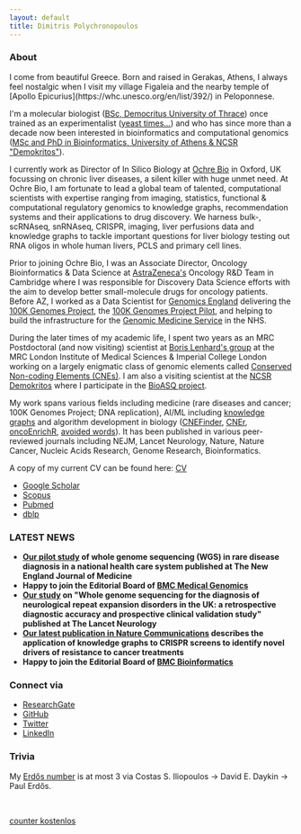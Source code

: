 ```yaml
---
layout: default
title: Dimitris Polychronopoulos
---
```


<!---<img src="PolychronopoulosD_Photo2022.jpg"/>---> 


### About
<div class="myWrapper" markdown="1">
I come from beautiful Greece. Born and raised in Gerakas, Athens, I always feel nostalgic when I visit my village Figaleia and the nearby temple of [Apollo Epicurius](https://whc.unesco.org/en/list/392/) in Peloponnese. 

I'm a molecular biologist ([BSc, Democritus University of Thrace](http://www.mbg.duth.gr/)) once trained as an experimentalist ([yeast times...](https://www.embopress.org/doi/10.1038/emboj.2009.226)) and who has since more than a decade now been interested in bioinformatics and computational genomics ([MSc and PhD in Bioinformatics, University of Athens & NCSR "Demokritos"](http://www.demokritos.gr/?lang=en)). 

I currently work as Director of In Silico Biology at [Ochre Bio](https://www.ochre-bio.com/) in Oxford, UK focussing on chronic liver diseases, a silent killer with huge unmet need. At Ochre Bio, I am fortunate to lead a global team of talented, computational scientists with expertise ranging from imaging, statistics, functional & computational regulatory genomics to knowledge graphs, recommendation systems and their applications to drug discovery. We harness bulk-, scRNAseq, snRNAseq, CRISPR, imaging, liver perfusions data and knowledge graphs to tackle important questions for liver biology testing out RNA oligos in whole human livers, PCLS and primary cell lines. 

Prior to joining Ochre Bio, I was an Associate Director, Oncology Bioinformatics & Data Science at [AstraZeneca's](https://www.astrazeneca.com/) Oncology R&D Team in Cambridge where I was responsible for Discovery Data Science efforts with the aim to develop better small-molecule drugs for oncology patients. Before AZ, I worked as a Data Scientist for [Genomics England](https://www.genomicsengland.co.uk/) delivering the [100K Genomes Project](https://en.wikipedia.org/wiki/100,000_Genomes_Project), the [100K Genomes Project Pilot](https://www.nejm.org/doi/full/10.1056/NEJMoa2035790), and helping to build the infrastructure for the [Genomic Medicine Service](https://www.england.nhs.uk/genomics/nhs-genomic-med-service/) in the NHS. 

During the later times of my academic life, I spent two years as an MRC Postdoctoral (and now visiting) scientist at [Boris Lenhard's group](http://group.genereg.net/people/alumni/) at the MRC London Institute of Medical Sciences & Imperial College London working on a largely enigmatic class of genomic elements called [Conserved Non-coding Elements (CNEs)](https://academic.oup.com/nar/advance-article/doi/10.1093/nar/gkx1074/4599184). I am also a visiting scientist at the [NCSR Demokritos](http://www.demokritos.gr/?lang=en) where I participate in the [BioASQ project](http://bioasq.org/). 

My work spans various fields including medicine (rare diseases and cancer; 100K Genomes Project; DNA replication), AI/ML including [knowledge graphs](https://www.nature.com/articles/s41467-022-29292-7) and algorithm development in biology ([CNEFinder](https://academic.oup.com/bioinformatics/article/34/17/i743/5093238), [CNEr](https://journals.plos.org/ploscompbiol/article?id=10.1371/journal.pcbi.1006940), [oncoEnrichR](https://onlinelibrary.wiley.com/doi/full/10.1002/ijc.34666), [avoided words](https://almob.biomedcentral.com/articles/10.1186/s13015-017-0094-z)). It has been published in various peer-reviewed journals including NEJM, Lancet Neurology, Nature, Nature Cancer, Nucleic Acids Research, Genome Research, Bioinformatics.

A copy of my current CV can be found here: [CV](https://drive.google.com/file/d/1Ug9Ewh7sxnVC9XL9yUxtm6D_YRsP9uW5/view?usp=sharing)

- [Google Scholar](https://scholar.google.com/citations?user=LsI4gg0AAAAJ)
- [Scopus](https://www.scopus.com/authid/detail.uri?authorId=57211826120)
- [Pubmed](https://pubmed.ncbi.nlm.nih.gov/?term=%28%28Polychronopoulos+D.%29+NOT+2010%5BDate+-+Publication%5D+NOT+1991%5BDate+-+Publication%5D%29+NOT+Drammen%5Baffil%5D&sort=date) 
- [dblp](https://dblp.uni-trier.de/pers/hd/p/Polychronopoulos:Dimitris)

### LATEST NEWS
- **[Our pilot study](https://www.nejm.org/doi/full/10.1056/NEJMoa2035790?fbclid=IwAR3_GnsHjHJQmGCcRL4oM_m3YqVCHVr8chHCTeRYNyju4bqPpcTQt75zFjk) of whole genome sequencing (WGS) in rare disease diagnosis in a national health care system published at The New England Journal of Medicine** 
- **Happy to join the Editorial Board of [BMC Medical Genomics](https://bmcmedgenomics.biomedcentral.com/about/editorial-board)**
- **[Our study](https://www.thelancet.com/journals/laneur/article/PIIS1474-4422(21)00462-2/fulltext) on "Whole genome sequencing for the diagnosis of neurological repeat expansion disorders in the UK: a retrospective diagnostic accuracy and prospective clinical validation study" published at The Lancet Neurology**
- **[Our latest publication in Nature Communications](https://www.nature.com/articles/s41467-022-29292-7) describes the application of knowledge graphs to CRISPR screens to identify novel drivers of resistance to cancer treatments**
- **Happy to join the Editorial Board of [BMC Bioinformatics](https://bmcbioinformatics.biomedcentral.com/about/editorial-board)**

### Connect via

- [ResearchGate](https://www.researchgate.net/profile/Dimitris_Polychronopoulos)
- [GitHub](https://github.com/dpolychr)
- [Twitter](https://twitter.com/dpolychr2)
- [LinkedIn](https://uk.linkedin.com/in/dimitris-polychronopoulos-b3732a134)

### Trivia
My [Erdős number](https://www.oakland.edu/enp/) is at most 3 via Costas S. Iliopoulos → David E. Daykin → Paul Erdős.

<script type="text/javascript" src="https://www.counters-free.net/count/83si"></script><br>
 <a href='http://www.counter-zaehler.de'>counter kostenlos</a> <script type='text/javascript' src='https://whomania.com/ctr?id=96e512959a33011b95d7f2ee8e3c0c0c4feddaaa'></script>

</div>


